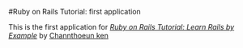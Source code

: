 #Ruby on Rails Tutorial: first application

This is the first application for [*Ruby on Rails Tutorial: Learn Rails by Example*](http://railstutorial.org) by [Channthoeun ken](http://channthoeun.com)
